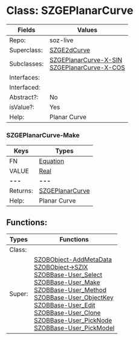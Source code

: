 
# Class:	SZGEPlanarCurve

| Fields | Values |
| --------- | --------- |
| Repo: | soz-live |
| Superclass: | [SZGE2dCurve](SZGE2dCurve.html) |
| Subclasses: | [SZGEPlanarCurve-X-SIN](SZGEPlanarCurve-X-SIN.html) <br> [SZGEPlanarCurve-X-COS](SZGEPlanarCurve-X-COS.html) |
| Interfaces: |  |
| Interfaced: |  |
| Abstract?: | No |
| isValue?: | Yes |
| Help: | Planar Curve |

### SZGEPlanarCurve-Make

| Keys | Types |
| --------- | --------- |
| FN | [Equation](Equation.html) |
| VALUE | [Real](Real.html) |
| **---** | **---** |
| Returns: | [SZGEPlanarCurve](SZGEPlanarCurve.html) |
| Help: | Planar Curve |


## Functions:

| Types | Functions |
| --------- | --------- |
| Class: |  |
| Super: | [SZOBObject-AddMetaData](SZOBObject.html) <br> [SZOBObject->SZIX](SZOBObject.html) <br> [SZOBBase-User_Select](SZOBBase.html) <br> [SZOBBase-User_Make](SZOBBase.html) <br> [SZOBBase-User_Method](SZOBBase.html) <br> [SZOBBase-User_ObjectKey](SZOBBase.html) <br> [SZOBBase-User_Edit](SZOBBase.html) <br> [SZOBBase-User_Clone](SZOBBase.html) <br> [SZOBBase-User_PickNode](SZOBBase.html) <br> [SZOBBase-User_PickModel](SZOBBase.html) |


